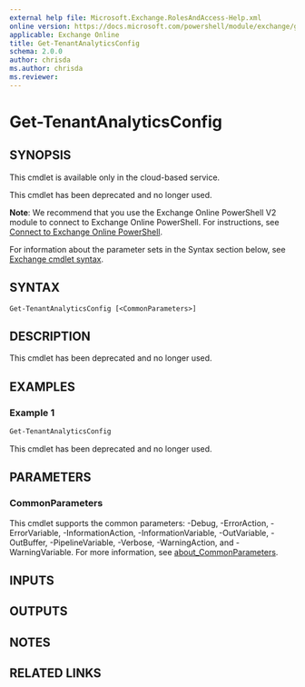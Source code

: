 ```yaml
---
external help file: Microsoft.Exchange.RolesAndAccess-Help.xml
online version: https://docs.microsoft.com/powershell/module/exchange/get-tenantanalyticsconfig
applicable: Exchange Online
title: Get-TenantAnalyticsConfig
schema: 2.0.0
author: chrisda
ms.author: chrisda
ms.reviewer:
---
```


# Get-TenantAnalyticsConfig

## SYNOPSIS
This cmdlet is available only in the cloud-based service.

This cmdlet has been deprecated and no longer used.

**Note**: We recommend that you use the Exchange Online PowerShell V2 module to connect to Exchange Online PowerShell. For instructions, see [Connect to Exchange Online PowerShell](https://docs.microsoft.com/powershell/exchange/connect-to-exchange-online-powershell).

For information about the parameter sets in the Syntax section below, see [Exchange cmdlet syntax](https://docs.microsoft.com/powershell/exchange/exchange-cmdlet-syntax).

## SYNTAX

```
Get-TenantAnalyticsConfig [<CommonParameters>]
```

## DESCRIPTION
This cmdlet has been deprecated and no longer used.

## EXAMPLES

### Example 1
```powershell
Get-TenantAnalyticsConfig
```

This cmdlet has been deprecated and no longer used.

## PARAMETERS

### CommonParameters
This cmdlet supports the common parameters: -Debug, -ErrorAction, -ErrorVariable, -InformationAction, -InformationVariable, -OutVariable, -OutBuffer, -PipelineVariable, -Verbose, -WarningAction, and -WarningVariable. For more information, see [about_CommonParameters](https://go.microsoft.com/fwlink/p/?LinkID=113216).

## INPUTS

###  

## OUTPUTS

###  

## NOTES

## RELATED LINKS
